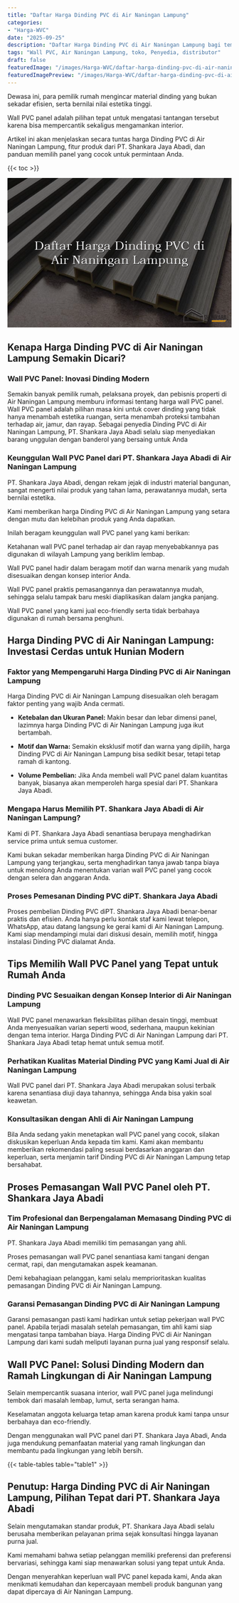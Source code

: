 ```yaml
---
title: "Daftar Harga Dinding PVC di Air Naningan Lampung"
categories:
- "Harga-WVC"
date: "2025-09-25"
description: "Daftar Harga Dinding PVC di Air Naningan Lampung bagi tempat tinggal, kantor, dan toko. Produk unggulan, variasi motif, pilihan warna modern, beserta jasa penempatan oleh tenaga ahli ahli dan jaminan resmi!|Layanan distribusi Dinding PVC di Air Naningan Lampung untuk keperluan hunian, kantor, atau gerai, beserta material terbaik dan penempatan oleh tenaga ahli profesional serta kepastian resmi.|Pilihan Dinding PVC di Air Naningan Lampung yang terbukti untuk rumah, office, dan toko, dengan panel terbaik dan penempatan ditangani oleh teknisi ahli dan garansi resmi.|Distribusi Dinding PVC di Air Naningan Lampung bagi tempat tinggal, kantor, dan gerai, beserta panel berkualitas dan penempatan oleh teknisi profesional, dilengkapi dengan garansi resmi.}"
tags: "Wall PVC, Air Naningan Lampung, toko, Penyedia, distributor"
draft: false
featuredImage: "/images/Harga-WVC/daftar-harga-dinding-pvc-di-air-naningan-lampung.png"
featuredImagePreview: "/images/Harga-WVC/daftar-harga-dinding-pvc-di-air-naningan-lampung.png"
---
```


Dewasa ini, para pemilik rumah mengincar material dinding yang bukan sekadar efisien, serta bernilai nilai estetika tinggi.

Wall PVC panel adalah pilihan tepat untuk mengatasi tantangan tersebut karena bisa mempercantik sekaligus mengamankan interior.

Artikel ini akan menjelaskan secara tuntas harga Dinding PVC di Air Naningan Lampung, fitur produk dari PT. Shankara Jaya Abadi, dan panduan memilih panel yang cocok untuk permintaan Anda.

{{< toc >}}

![Daftar Harga Dinding PVC di Air Naningan Lampung](/images/Harga-WVC/Daftar-Harga-Dinding-PVC-di-Air-Naningan-Lampung.png)

## Kenapa Harga Dinding PVC di Air Naningan Lampung Semakin Dicari?

### Wall PVC Panel: Inovasi Dinding Modern

Semakin banyak pemilik rumah, pelaksana proyek, dan pebisnis properti di Air Naningan Lampung memburu informasi tentang harga wall PVC panel. Wall PVC panel adalah pilihan masa kini untuk cover dinding yang tidak hanya menambah estetika ruangan, serta menambah proteksi tambahan terhadap air, jamur, dan rayap. Sebagai penyedia Dinding PVC di Air Naningan Lampung, PT. Shankara Jaya Abadi selalu siap menyediakan barang unggulan dengan banderol yang bersaing untuk Anda

### Keunggulan Wall PVC Panel dari PT. Shankara Jaya Abadi di Air Naningan Lampung

PT. Shankara Jaya Abadi, dengan rekam jejak di industri material bangunan, sangat mengerti nilai produk yang tahan lama, perawatannya mudah, serta bernilai estetika.

Kami memberikan harga Dinding PVC di Air Naningan Lampung yang setara dengan mutu dan kelebihan produk yang Anda dapatkan.

Inilah beragam keunggulan wall PVC panel yang kami berikan:

Ketahanan wall PVC panel terhadap air dan rayap menyebabkannya pas digunakan di wilayah Lampung yang beriklim lembap.

Wall PVC panel hadir dalam beragam motif dan warna menarik yang mudah disesuaikan dengan konsep interior Anda.

Wall PVC panel praktis pemasangannya dan perawatannya mudah, sehingga selalu tampak baru meski diaplikasikan dalam jangka panjang.

Wall PVC panel yang kami jual eco-friendly serta tidak berbahaya digunakan di rumah bersama penghuni.

## Harga Dinding PVC di Air Naningan Lampung: Investasi Cerdas untuk Hunian Modern

### Faktor yang Mempengaruhi Harga Dinding PVC di Air Naningan Lampung

Harga Dinding PVC di Air Naningan Lampung disesuaikan oleh beragam faktor penting yang wajib Anda cermati.

- **Ketebalan dan Ukuran Panel:** Makin besar dan lebar dimensi panel, lazimnya harga Dinding PVC di Air Naningan Lampung juga ikut bertambah.

- **Motif dan Warna:** Semakin eksklusif motif dan warna yang dipilih, harga Dinding PVC di Air Naningan Lampung bisa sedikit besar, tetapi tetap ramah di kantong.

- **Volume Pembelian:** Jika Anda membeli wall PVC panel dalam kuantitas banyak, biasanya akan memperoleh harga spesial dari PT. Shankara Jaya Abadi.

### Mengapa Harus Memilih PT. Shankara Jaya Abadi di Air Naningan Lampung?

Kami di PT. Shankara Jaya Abadi senantiasa berupaya menghadirkan service prima untuk semua customer.

Kami bukan sekadar memberikan harga Dinding PVC di Air Naningan Lampung yang terjangkau, serta menghadirkan tanya jawab tanpa biaya untuk menolong Anda menentukan varian wall PVC panel yang cocok dengan selera dan anggaran Anda.

### Proses Pemesanan Dinding PVC diPT. Shankara Jaya Abadi

Proses pembelian Dinding PVC diPT. Shankara Jaya Abadi benar-benar praktis dan efisien. Anda hanya perlu kontak staf kami lewat telepon, WhatsApp, atau datang langsung ke gerai kami di Air Naningan Lampung. Kami siap mendampingi mulai dari diskusi desain, memilih motif, hingga instalasi Dinding PVC dialamat Anda.

## Tips Memilih Wall PVC Panel yang Tepat untuk Rumah Anda

### Dinding PVC Sesuaikan dengan Konsep Interior di Air Naningan Lampung

Wall PVC panel menawarkan fleksibilitas pilihan desain tinggi, membuat Anda menyesuaikan varian seperti wood, sederhana, maupun kekinian dengan tema interior. Harga Dinding PVC di Air Naningan Lampung dari PT. Shankara Jaya Abadi tetap hemat untuk semua motif.

### Perhatikan Kualitas Material Dinding PVC yang Kami Jual di Air Naningan Lampung

Wall PVC panel dari PT. Shankara Jaya Abadi merupakan solusi terbaik karena senantiasa diuji daya tahannya, sehingga Anda bisa yakin soal keawetan.

### Konsultasikan dengan Ahli di Air Naningan Lampung

Bila Anda sedang yakin menetapkan wall PVC panel yang cocok, silakan diskusikan keperluan Anda kepada tim kami. Kami akan membantu memberikan rekomendasi paling sesuai berdasarkan anggaran dan keperluan, serta menjamin tarif Dinding PVC di Air Naningan Lampung tetap bersahabat.

## Proses Pemasangan Wall PVC Panel oleh PT. Shankara Jaya Abadi

### Tim Profesional dan Berpengalaman Memasang Dinding PVC di Air Naningan Lampung

PT. Shankara Jaya Abadi memiliki tim pemasangan yang ahli.

Proses pemasangan wall PVC panel senantiasa kami tangani dengan cermat, rapi, dan mengutamakan aspek keamanan.

Demi kebahagiaan pelanggan, kami selalu memprioritaskan kualitas pemasangan Dinding PVC di Air Naningan Lampung.

### Garansi Pemasangan Dinding PVC di Air Naningan Lampung

Garansi pemasangan pasti kami hadirkan untuk setiap pekerjaan wall PVC panel. Apabila terjadi masalah setelah pemasangan, tim ahli kami siap mengatasi tanpa tambahan biaya. Harga Dinding PVC di Air Naningan Lampung dari kami sudah meliputi layanan purna jual yang responsif selalu.

## Wall PVC Panel: Solusi Dinding Modern dan Ramah Lingkungan di Air Naningan Lampung

Selain mempercantik suasana interior, wall PVC panel juga melindungi tembok dari masalah lembap, lumut, serta serangan hama.

Keselamatan anggota keluarga tetap aman karena produk kami tanpa unsur berbahaya dan eco-friendly.

Dengan menggunakan wall PVC panel dari PT. Shankara Jaya Abadi, Anda juga mendukung pemanfaatan material yang ramah lingkungan dan membantu pada lingkungan yang lebih bersih.

{{< table-tables table="table1" >}}

## Penutup: Harga Dinding PVC di Air Naningan Lampung, Pilihan Tepat dari PT. Shankara Jaya Abadi

Selain mengutamakan standar produk, PT. Shankara Jaya Abadi selalu berusaha memberikan pelayanan prima sejak konsultasi hingga layanan purna jual.

Kami memahami bahwa setiap pelanggan memiliki preferensi dan preferensi bervariasi, sehingga kami siap menawarkan solusi yang tepat untuk Anda.

Dengan menyerahkan keperluan wall PVC panel kepada kami, Anda akan menikmati kemudahan dan kepercayaan membeli produk bangunan yang dapat dipercaya di Air Naningan Lampung.
